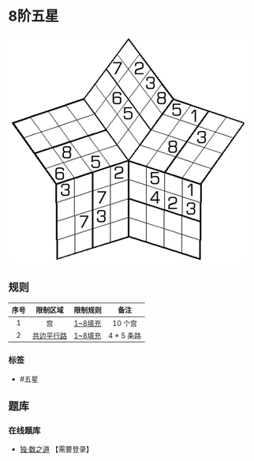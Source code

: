 # 8阶五星
<!-- START doctoc generated TOC please keep comment here to allow auto update -->
<!-- DON'T EDIT THIS SECTION, INSTEAD RE-RUN doctoc TO UPDATE -->

<!-- END doctoc generated TOC please keep comment here to allow auto update -->

![题](../../images/sudoku/8阶五星.png)

## 规则

| 序号  |  限制区域   | 限制规则    |    备注    |
|:---:|:-------:|:--------|:--------:|
|  1  |    宫    | [1~8填充] |  10 个宫   |
|  2  | [共边平行路] | [1~8填充] | 4 * 5 条路 |

### 标签

- #五星

## 题库

### 在线题库

- [独·数之道](http://www.sudokufans.org.cn/lx/game.index.php?type=8w) 【需要登录】

[1~8填充]: ../../rules/rules.md#1to8填充
[共边平行路]: ../../rules/rules.md#共边平行路
